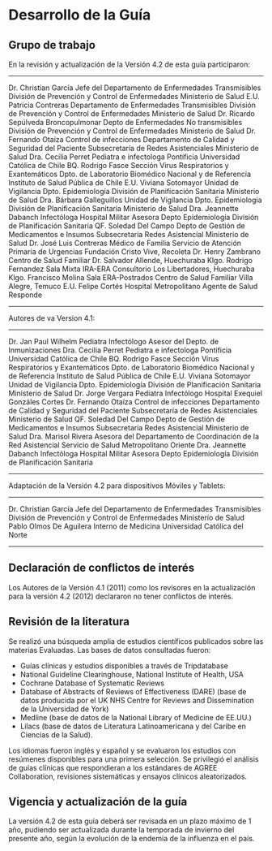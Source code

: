 Desarrollo de la Guía
=====================

Grupo de trabajo
----------------

En la revisión y actualización de la Versión 4.2 de esta guía participaron:

--------------------------  --------------------------------------------------------
Dr. Christian García        Jefe del Departamento de Enfermedades Transmisibles 
                            División de Prevención y Control de Enfermedades
                            Ministerio de Salud 
E.U. Patricia Contreras     Departamento de Enfermedades Transmisibles
                            División de Prevención y Control de Enfermedades
                            Ministerio de Salud 
Dr. Ricardo Sepúlveda       Broncopulmonar Depto de Enfermedades No transmisibles
                            División de Prevención y Control de Enfermedades
                            Ministerio de Salud 
Dr. Fernando Otaíza         Control de infecciones
                            Departamento de Calidad y Seguridad del Paciente 
                            Subsecretaría de Redes Asistenciales 
                            Ministerio de Salud
Dra. Cecilia Perret         Pediatra e infectologa
                            Pontificia Universidad Católica de Chile 
BQ. Rodrigo Fasce           Sección Virus Respiratorios y Exantemáticos
                            Dpto. de Laboratorio Biomédico Nacional y de Referencia 
                            Instituto de Salud Pública de Chile 
E.U. Viviana Sotomayor      Unidad de Vigilancia 
                            Dpto. Epidemiología
                            División de Planificación Sanitaria
                            Ministerio de Salud 
Dra. Bárbara Galleguillos   Unidad de Vigilancia
                            Dpto. Epidemiología
                            División de Planificación Sanitaria
                            Ministerio de Salud 
Dra. Jeannette Dabanch      Infectóloga Hospital Militar
                            Asesora Depto Epidemiología
                            División de Planificación Sanitaria 
QF. Soledad Del Campo       Depto de Gestión de Medicamentos e Insumos
                            Subsecretaria Redes Asistencial 
                            Ministerio de Salud 
Dr. José Luis Contreras     Médico de Familia
                            Servicio de Atención Primaria de Urgencias
                            Fundación Cristo Vive, Recoleta 
Dr. Henry Zambrano          Centro de Salud Familiar
                            Dr. Salvador Allende, Huechuraba 
Klgo. Rodrigo Fernandez     Sala Mixta IRA-ERA
                            Consultorio Los Libertadores, Huechuraba 
Klgo. Francisco Molina      Sala ERA-Postrados
                            Centro de Salud Familiar Villa Alegre, Temuco 
E.U. Felipe Cortés          Hospital Metropolitano 
                            Agente de Salud Responde
--------------------------  --------------------------------------------------------

Autores de va Version 4.1:

--------------------------  --------------------------------------------------------
Dr. Jan Paul Wilhelm        Pediatra Infectólogo
                            Asesor del Depto. de Inmunizaciones 
Dra. Cecilia Perret         Pediatra e infectologa
                            Pontificia Universidad Católica de Chile 
BQ. Rodrigo Fasce           Sección Virus Respiratorios y Exantemáticos
                            Dpto. de Laboratorio Biomédico Nacional y de Referencia 
                            Instituto de Salud Pública de Chile 
E.U. Viviana Sotomayor      Unidad de Vigilancia 
                            Dpto. Epidemiología
                            División de Planificación Sanitaria
                            Ministerio de Salud
Dr. Jorge Vergara           Pediatra Infectólogo
                            Hospital Exequiel Gonzáles Cortes 
Dr. Fernando Otaíza         Control de infecciones
                            Departamento de Calidad y Seguridad del Paciente 
                            Subsecretaría de Redes Asistenciales 
                            Ministerio de Salud
QF. Soledad Del Campo       Depto de Gestión de Medicamentos e Insumos
                            Subsecretaria Redes Asistencial 
                            Ministerio de Salud 
Dra. Marisol Rivera         Asesora del Departamento de Coordinación de la Red Asistencial
                            Servicio de Salud Metropolitano Oriente 
Dra. Jeannette Dabanch      Infectóloga Hospital Militar
                            Asesora Depto Epidemiología
                            División de Planificación Sanitaria
--------------------------  --------------------------------------------------------

Adaptación de la Versión 4.2 para dispositivos Móviles y Tablets:

--------------------------  --------------------------------------------------------
Dr. Christian García        Jefe del Departamento de Enfermedades Transmisibles
                            División de Prevención y Control de Enfermedades
                            Ministerio de Salud 
Pablo Olmos De Aguilera     Interno de Medicina
                            Universidad Católica del Norte
--------------------------  --------------------------------------------------------


Declaración de conflictos de interés
------------------------------------

Los Autores de la Versión 4.1 (2011) como los revisores en la actualización para la versión 4.2 (2012) declararon no tener conflictos de interés.

Revisión de la literatura
-------------------------

Se realizó una búsqueda amplia de estudios científicos publicados sobre las materias Evaluadas. Las bases de datos consultadas fueron: 

*  Guías clínicas y estudios disponibles a través de Tripdatabase
*  National Guideline Clearinghouse, National Institute of Health, USA
*  Cochrane Database of Systematic Reviews
*  Database of Abstracts of Reviews of Effectiveness (DARE) (base de datos producida por el UK NHS Centre for Reviews and Dissemination de la Universidad de York)
*  Medline (base de datos de la National Library of Medicine de EE.UU.)
*  Lilacs (base de datos de Literatura Latinoamericana y del Caribe en Ciencias de la Salud). 

Los idiomas fueron inglés y español y se evaluaron los estudios con resúmenes disponibles para una primera selección. Se privilegió el análisis de guías clínicas que respondieran a los estándares de AGREE Collaboration, revisiones sistemáticas y ensayos clínicos aleatorizados.

Vigencia y actualización de la guía
-----------------------------------

La versión 4.2 de esta guía deberá ser revisada en un plazo máximo de 1 año, pudiendo ser actualizada durante la temporada de invierno del presente año, según la evolución de la endemia de la influenza en el país. 
